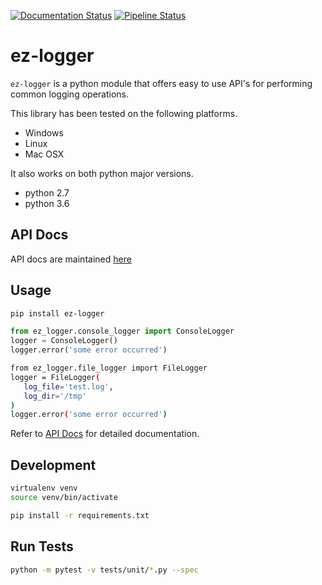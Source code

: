 [![Documentation Status](https://readthedocs.org/projects/ez-logger/badge/?version=latest)](https://ez-logger.readthedocs.io/en/latest/?badge=latest)
[![Pipeline Status](https://gitlab.com/varmarakesh/simple-logger/badges/master/pipeline.svg)](https://gitlab.com/varmarakesh/simple-logger/pipelines)

ez-logger 
==

`ez-logger` is a python module that offers easy to use API's for performing common logging operations.

This library has been tested on the following platforms.
* Windows
* Linux
* Mac OSX

It also works on both python major versions.

* python 2.7
* python 3.6

API Docs
--

API docs are maintained [here](https://ez-logger.readthedocs.io/en/latest/index.html)

Usage
--

```bash
pip install ez-logger
```

```python
from ez_logger.console_logger import ConsoleLogger
logger = ConsoleLogger()
logger.error('some error occurred')
```

```bash
from ez_logger.file_logger import FileLogger
logger = FileLogger(
   log_file='test.log',
   log_dir='/tmp'
)
logger.error('some error occurred')
```

Refer to [API Docs](https://ez-logger.readthedocs.io/en/latest/index.html) for detailed documentation.

Development
--

```bash
virtualenv venv
source venv/bin/activate

pip install -r requirements.txt
```

Run Tests
--

```bash
python -m pytest -v tests/unit/*.py --spec
```
